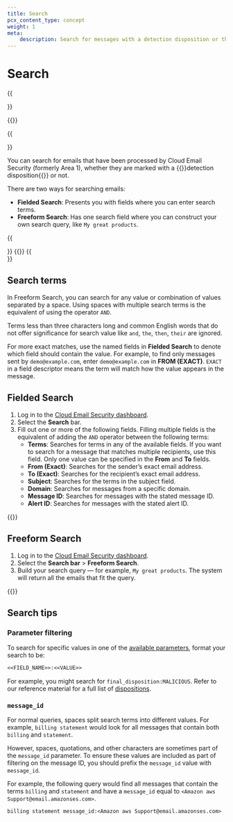 ```yaml
---
title: Search
pcx_content_type: concept
weight: 1
meta:
    description: Search for messages with a detection disposition or that have been processeded by Cloud Email Security (formerly Area 1).
---
```


# Search

{{<Aside type="warning" header="Area 1 has been renamed">}}

{{<render file="rename-area1-to-ces.md">}}

{{</Aside>}}

You can search for emails that have been processed by Cloud Email Security (formerly Area 1), whether they are marked with a {{<glossary-tooltip term_id="disposition" link="/email-security/reference/dispositions-and-attributes/">}}detection disposition{{</glossary-tooltip>}} or not.

There are two ways for searching emails:

- **Fielded Search**: Presents you with fields where you can enter search terms.
- **Freeform Search**: Has one search field where you can construct your own search query, like `My great products`.

{{<Aside type="note">}} {{<render file="_timestamp.md">}} {{</Aside>}}

## Search terms

In Freeform Search, you can search for any value or combination of values separated by a space. Using spaces with multiple search terms is the equivalent of using the operator `AND`.

Terms less than three characters long and common English words that do not offer significance for search value like `and`, `the`, `then`, `their` are ignored.

For more exact matches, use the named fields in **Fielded Search** to denote which field should contain the value. For example, to find only messages sent by `demo@example.com`, enter `demo@example.com` in **FROM (EXACT)**. `EXACT` in a field descriptor means the term will match how the value appears in the message.

## Fielded Search

1. Log in to the [Cloud Email Security dashboard](https://horizon.area1security.com/).
2. Select the **Search** bar.
3. Fill out one or more of the following fields. Filling multiple fields is the equivalent of adding the `AND` operator between the following terms:
	- **Terms**: Searches for terms in any of the available fields. If you want to search for a message that matches multiple recipients, use this field. Only one value can be specified in the **From** and **To** fields.
	- **From (Exact)**: Searches for the sender’s exact email address.
	- **To (Exact)**: Searches for the recipient’s exact email address.
	- **Subject**: Searches for the terms in the subject field.
	- **Domain**: Searches for messages from a specific domain.
	- **Message ID**: Searches for messages with the stated message ID.
	- **Alert ID**: Searches for messages with the stated alert ID.

{{<render file="_search.md">}}

## Freeform Search

1. Log in to the [Cloud Email Security dashboard](https://horizon.area1security.com/).
2. Select the **Search bar** > **Freeform Search**.
3. Build your search query — for example, `My great products`. The system will return all the emails that fit the query.

{{<render file="_search.md">}}

## Search tips

### Parameter filtering

To search for specific values in one of the [available parameters](/email-security/reporting/search/available-parameters/), format your search to be:

```txt
<<FIELD_NAME>>:<<VALUE>>
```

For example, you might search for `final_disposition:MALICIOUS`. Refer to our reference material for a full list of [dispositions](/email-security/reference/dispositions-and-attributes/).

### `message_id`

For normal queries, spaces split search terms into different values. For example, `billing statement` would look for all messages that contain both `billing` and `statement`.

However, spaces, quotations, and other characters are sometimes part of the `message_id` parameter. To ensure these values are included as part of filtering on the message ID, you should prefix the `message_id` value with `message_id`.

For example, the following query would find all messages that contain the terms `billing` and `statement` and have a `message_id` equal to `<Amazon aws Support@email.amazonses.com>`.

```txt
billing statement message_id:<Amazon aws Support@email.amazonses.com>
```